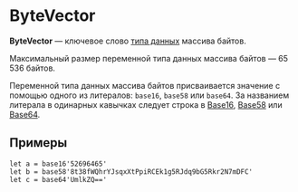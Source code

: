 # ByteVector

**ByteVector** — ключевое слово [типа данных](/ride/data-types.md) массива байтов.

Максимальный размер переменной типа данных массива байтов — 65 536 байтов.

Переменной типа данных массива байтов присваивается значение с помощью одного из литералов: `base16`, `base58` или `base64`. За названием литерала в одинарных кавычках следует строка в [Base16](https://en.wikipedia.org/wiki/Hexadecimal#Base16_&#40;Transfer_encoding&#41;), [Base58](https://ru.wikipedia.org/wiki/Base58) или [Base64](https://ru.wikipedia.org/wiki/Base64).

## Примеры

``` ride
let a = base16'52696465'
let b = base58'8t38fWQhrYJsqxXtPpiRCEk1g5RJdq9bG5Rkr2N7mDFC'
let c = base64'UmlkZQ=='
```

